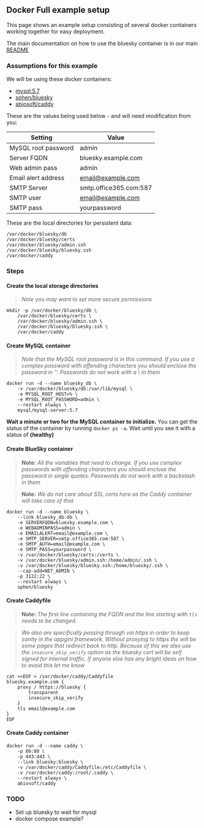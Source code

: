 ## Docker Full example setup

This page shows an example setup consisting of several docker containers working together for easy deployment.

The main documentation on how to use the bluesky container is in our main [README](../README.md)

### Assumptions for this example

We will be using these docker containers:
- [mysql:5.7](https://hub.docker.com/_/mysql/)
- [sphen/bluesky](https://hub.docker.com/r/sphen/bluesky/)
- [abiosoft/caddy](https://hub.docker.com/r/abiosoft/caddy/)

These are the values being used below - and will need modification from you:

| Setting | Value |
| --- | --- |
| MySQL root password | admin |
| Server FQDN | bluesky.example.com |
| Web admin pass | admin |
| Email alert address | email@example.com |
| SMTP Server | smtp.office365.com:587 |
| SMTP user | email@example.com |
| SMTP pass | yourpassword |

These are the local directories for persistent data:
```
/var/docker/bluesky/db
/var/docker/bluesky/certs
/var/docker/bluesky/admin.ssh
/var/docker/bluesky/bluesky.ssh
/var/docker/caddy
```

### Steps

#### Create the local storage directories

> _Note you may want to set more secure permissions_

```
mkdir -p /var/docker/bluesky/db \
	/var/docker/bluesky/certs \
	/var/docker/bluesky/admin.ssh \
	/var/docker/bluesky/bluesky.ssh \
	/var/docker/caddy
```

#### Create MySQL container

> _Note that the MySQL root password is in this command. If you use a complex password with offending characters you should enclose the password in ''. Passwords do not work with a \ in them_

```
docker run -d --name bluesky_db \
	-v /var/docker/bluesky/db:/var/lib/mysql \
	-e MYSQL_ROOT_HOST=% \
	-e MYSQL_ROOT_PASSWORD=admin \
	--restart always \
	mysql/mysql-server:5.7
```

**Wait a minute or two for the MySQL container to initialize.** You can get the status of the container by running `docker ps -a`.  Wait until you see it with a status of **(healthy)**

#### Create BlueSky container

> **Note:** _All the variables that need to change.  If you use complex passwords with offending characters you should enclose the password in single quotes.  Passwords do not work with a backslash in them_

> **Note:** _We do not care about SSL certs here as the Caddy container will take care of that_

```
docker run -d --name bluesky \
	--link bluesky_db:db \
	-e SERVERFQDN=bluesky.example.com \
	-e WEBADMINPASS=admin \
	-e EMAILALERT=email@example.com \
	-e SMTP_SERVER=smtp.office365.com:587 \
	-e SMTP_AUTH=email@example.com \
	-e SMTP_PASS=yourpassword \
	-v /var/docker/bluesky/certs:/certs \
	-v /var/docker/bluesky/admin.ssh:/home/admin/.ssh \
	-v /var/docker/bluesky/bluesky.ssh:/home/bluesky/.ssh \
	--cap-add=NET_ADMIN \
	-p 3122:22 \
	--restart always \
	sphen/bluesky
```

#### Create Caddyfile

> **Note:** _The first line containing the FQDN and the line starting with `tls` needs to be changed._

> _We also are specifically passing through via https in order to keep sanity in the appgini framework.  Without proxying to https the will be some pages that redirect back to http.  Because of this we also use the `insecure_skip_verify` option as the bluesky cert will be self signed for internal traffic.  If anyone else has any bright ideas on how to avoid this let me know_

```
cat <<EOF > /var/docker/caddy/Caddyfile
bluesky.example.com {
	proxy / https://bluesky {
		transparent
		insecure_skip_verify
	}
	tls email@example.com
}
EOF
```

#### Create Caddy container

```
docker run -d --name caddy \
    -p 80:80 \
    -p 443:443 \
    --link bluesky:bluesky \
    -v /var/docker/caddy/Caddyfile:/etc/Caddyfile \
    -v /var/docker/caddy:/root/.caddy \
    --restart always \
    abiosoft/caddy
```

### TODO

- Set up bluesky to wait for mysql
- docker compose example?
